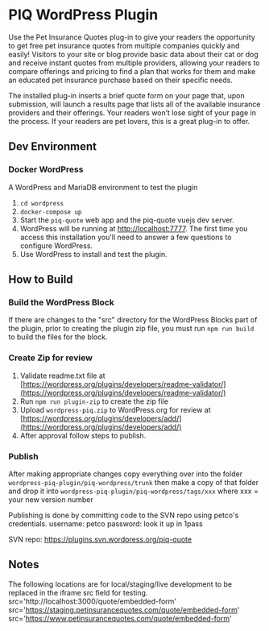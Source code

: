 # PIQ WordPress Plugin
Use the Pet Insurance Quotes plug-in to give your readers the opportunity to get free pet insurance quotes from multiple companies quickly and easily! Visitors to your site or blog provide basic data about their cat or dog and receive instant quotes from multiple providers, allowing your readers to compare offerings and pricing to find a plan that works for them and make an educated pet insurance purchase based on their specific needs.

The installed plug-in inserts a brief quote form on your page that, upon submission, will launch a results page that lists all of the available insurance providers and their offerings. Your readers won’t lose sight of your page in the process. If your readers are pet lovers, this is a great plug-in to offer.


## Dev Environment

### Docker WordPress

A WordPress and MariaDB environment to test the plugin

1. ``cd wordpress``
2. ``docker-compose up``
3. Start the ``piq-quote`` web app and the piq-quote vuejs dev server. 
4. WordPress will be running at [http://localhost:7777]().
The first time you access this installation you'll need to answer a few questions to configure WordPress.
6. Use WordPress to install and test the plugin.


## How to Build

### Build the WordPress Block
If there are changes to the "src" directory for the WordPress Blocks part of the plugin, prior to creating the plugin zip file, you must run ```npm run build``` to build the files for the block. 

### Create Zip for review

1. Validate readme.txt file at [https://wordpress.org/plugins/developers/readme-validator/](https://wordpress.org/plugins/developers/readme-validator/)
2. Run ``npm run plugin-zip`` to create the zip file
3. Upload ``wordpress-piq.zip`` to WordPress.org for review at [https://wordpress.org/plugins/developers/add/](https://wordpress.org/plugins/developers/add/)
4. After approval follow steps to publish.

### Publish

After making appropriate changes copy everything over into the folder
``wordpress-piq-plugin/piq-wordpress/trunk``
then make a copy of that folder and drop it into
``wordpress-piq-plugin/piq-wordpress/tags/xxx`` 
where xxx = your new version number

Publishing is done by committing code to the SVN repo using petco's credentials.
username: petco
password: look it up in 1pass

SVN repo: https://plugins.svn.wordpress.org/piq-quote


## Notes

The following locations are for local/staging/live development to be replaced in the iframe src field for testing.
src='http://localhost:3000/quote/embedded-form'
src='https://staging.petinsurancequotes.com/quote/embedded-form'
src='https://www.petinsurancequotes.com/quote/embedded-form'